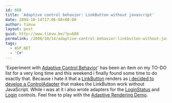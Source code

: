```yaml
---
id: 688
title: 'Adaptive control behavior: LinkButton without javascript'
date: 2008-10-14T17:06:08+00:00
author: timvw
layout: post
guid: http://www.timvw.be/?p=688
permalink: /2008/10/14/adaptive-control-behavior-linkbutton-without-javascript/
tags:
  - ASP.NET
  - 'C#'
---
```

'Experiment with [Adaptive Control Behavior](http://msdn.microsoft.com/en-us/library/67276kc5.aspx)' has been an item on my TO-DO list for a very long time and this weekend i finally found some time to do exactly that. Because i hate it that a [LinkButton](http://msdn.microsoft.com/en-us/library/system.web.ui.webcontrols.linkbutton.aspx) renders as <a href="javascript:__doPostBackxxx"> i decided to develop a [ControlAdapter](http://msdn.microsoft.com/en-us/library/system.web.ui.adapters.controladapter.aspx) that makes the LinkButton work without JavaScript. While i was at it i also wrote adapters for the [LoginStatus](http://msdn.microsoft.com/en-us/library/system.web.ui.webcontrols.loginstatus(VS.80).aspx) and [Login](http://msdn.microsoft.com/en-us/library/system.web.ui.webcontrols.login.aspx) controls. Feel free to play with the [Adaptive Rendering Demo](http://www.timvw.be/wp-content/code/csharp/AdaptiveRenderingDemo.zip).